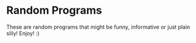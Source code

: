 # Random Programs

These are random programs that might be funny, informative or just plain silly! Enjoy! :)

